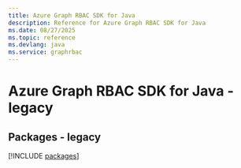 ```yaml
---
title: Azure Graph RBAC SDK for Java
description: Reference for Azure Graph RBAC SDK for Java
ms.date: 08/27/2025
ms.topic: reference
ms.devlang: java
ms.service: graphrbac
---
```

# Azure Graph RBAC SDK for Java - legacy
## Packages - legacy
[!INCLUDE [packages](graph-rbac-index.md)]